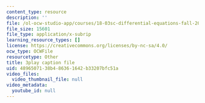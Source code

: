 ```yaml
---
content_type: resource
description: ''
file: /ol-ocw-studio-app/courses/18-03sc-differential-equations-fall-2011/4896507138b486361642b33207bfc51a_fkGAF5jHjdY.srt
file_size: 15601
file_type: application/x-subrip
learning_resource_types: []
license: https://creativecommons.org/licenses/by-nc-sa/4.0/
ocw_type: OCWFile
resourcetype: Other
title: 3play caption file
uid: 48965071-38b4-8636-1642-b33207bfc51a
video_files:
  video_thumbnail_file: null
video_metadata:
  youtube_id: null
---
```

